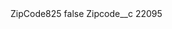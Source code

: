 <?xml version="1.0" encoding="UTF-8"?>
<CustomMetadata xmlns="http://soap.sforce.com/2006/04/metadata" xmlns:xsi="http://www.w3.org/2001/XMLSchema-instance" xmlns:xsd="http://www.w3.org/2001/XMLSchema">
    <label>ZipCode825</label>
    <protected>false</protected>
    <values>
        <field>Zipcode__c</field>
        <value xsi:type="xsd:string">22095</value>
    </values>
</CustomMetadata>
